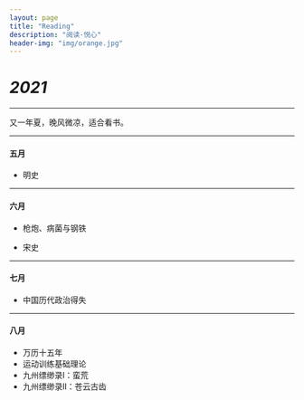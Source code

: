 ```yaml
---
layout: page
title: "Reading"
description: "阅读·悦心"
header-img: "img/orange.jpg"
---
```


# *2021*
---

又一年夏，晚风微凉，适合看书。


---

#### 五月

* 明史

---

#### 六月

* 枪炮、病菌与钢铁

* 宋史

---

#### 七月

* 中国历代政治得失

---

#### 八月

* 万历十五年
* 运动训练基础理论
* 九州缥缈录Ⅰ：蛮荒
* 九州缥缈录Ⅱ：苍云古齿 
